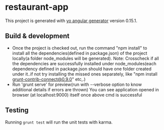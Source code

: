 # restaurant-app

This project is generated with [yo angular generator](https://github.com/yeoman/generator-angular)
version 0.15.1.

## Build & development
- Once the project is checked out, run the command "npm install" to install all the dependencies(defined in package.json) of the project locally(a folder node_modules will be generated).
      Note: Crosscheck if all the dependencies are successfully installed under node_modules(each dependency defined in package.json should have one folder created under it..if not try installing the missed ones separately, like "npm install grunt-contrib-connect@0.9.0" etc,.)
- Run 'grunt serve' for preview(run with --verbose option to know additional details if errors are thrown)
      You can see application opened in browser (at localhost:9000) itself once above cmd is successful
## Testing

Running `grunt test` will run the unit tests with karma.
